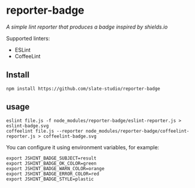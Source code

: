 # reporter-badge

*A simple lint reporter that produces a badge inspired by shields.io*

Supported linters:
- ESLint
- CoffeeLint

## Install

    npm install https://github.com/slate-studio/reporter-badge

## usage

    eslint file.js -f node_modules/reporter-badge/eslint-reporter.js > eslint-badge.svg
    coffeelint file.js --reporter node_modules/reporter-badge/coffeelint-reporter.js > coffeelint-badge.svg

You can configure it using environment variables, for example:

    export JSHINT_BADGE_SUBJECT=result
    export JSHINT_BADGE_OK_COLOR=green
    export JSHINT_BADGE_WARN_COLOR=orange
    export JSHINT_BADGE_ERROR_COLOR=red
    export JSHINT_BADGE_STYLE=plastic
